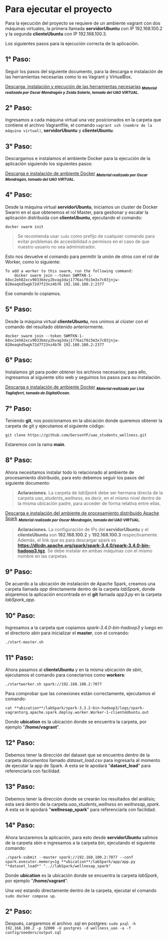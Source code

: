 # Para ejecutar el proyecto

Para la ejecución del proyecto se requiere de un ambiente vagrant con dos máquinas virtuales, la primera llamada **servidorUbuntu** con IP 192.168.100.2 y la segunda **clienteUbuntu** con IP 192.168.100.3.

Los siguientes pasos para la ejecución correcta de la aplicación.

## 1° Paso:
Seguir los pasos del siguiente documento, para la descarga e instalación de las herramientas necesarias como lo es Vagrant y VirtualBox.

[Descarga, instalación y ejecución de las herramientas necesarias](documentos/instalacion_y_ejecucion.pdf) <sub>__*Material realizado por Oscar Mondragón y Zeida Solarte, tomado del UAO VIRTUAL.*__</sub>

## 2° Paso:
Ingresamos a cada máquina virtual una vez posicionados en la carpeta que contiene el archivo Vagrantfile, el comando `vagrant ssh (nombre de la máquina virtual)`, **servidorUbuntu** y **clienteUbuntu**.

## 3° Paso:
Descargamos e instalamos el ambiente Docker para la ejecución de la aplicación siguiendo los siguientes pasos:

[Descarga e instalación de ambiente Docker](documentos/descarga_e_instalacion_de_ambiente_docker.pdf) <sub>__*Material realizado por Oscar Mondragón, tomado del UAO VIRTUAL.*__</sub>

## 4° Paso:
Desde la máquina virtual **servidorUbuntu**, iniciamos un cluster de Docker Swarm en el que obtenemos el rol Master, para gestionar y escalar la aplicación distribuida con **clienteUbuntu**, ejecutando el comando:

```
docker swarm init
```

> Se recomienda usar `sudo` como prefijo de cualquier comando para evitar problemas de accesibilidad o permisos en el caso de que nuestro usuario no sea administrador.

Esto nos devuelve el comando para permitir la unión de otros con el rol de Worker, como lo siguiente:

```
To add a worker to this swarm, run the following command:
    docker swarm join --token SWMTKN-1-68xc2eh82xcv9033kmzy2bvag3daj1776aif0i5m3x7c03jnjw-820eaqkd5wgk72d7f23nz4b76 192.168.100.2:2377
```

Ese comando lo copiamos.

## 5° Paso:
Desde la máquina virtual **clienteUbuntu**, nos unimos al clúster con el comando del resultado obtenido anteriormente.

```
docker swarm join --token SWMTKN-1-68xc2eh82xcv9033kmzy2bvag3daj1776aif0i5m3x7c03jnjw-820eaqkd5wgk72d7f23nz4b76 192.168.100.2:2377
```

## 6° Paso:
Instalamos git para poder obtener los archivos necesarios; para ello, ingresamos al siguiente sitio web y seguimos los pasos para su instalación.

[Descarga e instalación de ambiente Docker](https://www.digitalocean.com/community/tutorials/how-to-install-git-on-ubuntu-20-04-es) <sub>__*Material realizado por Lisa Tagliaferri, tomado de DigitalOcean.*__</sub>

## 7° Paso:
Teniendo **git**, nos posicionamos en la ubicación donde queremos obtener la carpeta de git y ejecutamos el siguiente código:

```
git clone https://github.com/GersonYF/uao_students_wellness.git
```

Estaremos con la rama **main**.

## 8° Paso:
Ahora necesitamos instalar todo lo relacionado al ambiente de procesamiento distribuido, para esto debemos seguir los pasos del siguiente documento:

> **Aclaraciones.** La carpeta de *labSpark* debe ser hermana directa de la carpeta *uao_students_wellness*, es decir, en el mismo nivel dentro de la misma ubicación padre, para acceder de forma relativa entre ellas.

[Descarga e instalación del ambiente de procesamiento distribuido Apache Spark](documentos/instalacion_y_ejecucion_spark.pdf) <sub>__*Material realizado por Oscar Mondragón, tomado del UAO VIRTUAL.*__</sub>

> **Aclaraciones.** La configuración de IPs del **servidorUbuntu** y el **clienteUbuntu** son **192.168.100.2** y **192.168.100.3** respectivamente. Además, el link que es para descargar spark es **https://dlcdn.apache.org/spark/spark-3.4.0/spark-3.4.0-bin-hadoop3.tgz**. Se debe instalar en ambas máquinas con el mismo nombre en las carpetas.

## 9° Paso:
De acuerdo a la ubicación de instalación de Apache Spark, creamos una carpeta llamada _app_ directamente dentro de la carpeta *labSpark*, donde alojaremos la aplicación encontrada en el **git** llamada *app3.py* en la carpeta *labSpark_app*.

## 10° Paso:
Ingresamos a la carpeta que copiamos *spark-3.4.0-bin-hadoop3* y luego en el directorio *sbin* para inicializar el **master**, con el comando:

```
./start-master.sh
```

## 11° Paso:
Ahora pasamos al **clienteUbuntu** y en la misma ubicación de *sbin*, ejecutamos el comando para conectarnos como **workers**:

```
./startworker.sh spark://192.168.100.2:7077
```

Para comprobar que las conexiones están correctamente, ejecutamos el comando:

```
cat **ubication**/labSpark/spark-3.3.2-bin-hadoop3/logs/spark-vagrantorg.apache.spark.deploy.worker.Worker-1-clienteUbuntu.out
```

Donde **ubication** es la ubicación donde se encuentra la carpeta, por ejemplo "**/home/vagrant**".

## 12° Paso:
Debemos tener la dirección del dataset que se encuentra dentro de la carpeta *documentos* llamado *dataset_load.csv* para ingresarla al momento de ejecutar la app de Spark. A esta se le apodará "**dataset_load**" para referenciarla con facilidad.

## 13° Paso:
Debemos tener la dirección donde se crearán los resultados del análisis; esta será dentro de la carpeta *uao_students_wellness* en *wellnesap_spark*. A esta se le apodará "**wellnesap_spark**" para referenciarla con facilidad.

## 14° Paso:
Ahora lanzaremos la aplicación, para esto desde **servidorUbuntu** salimos de la carpeta *sbin* e ingresamos a la carpeta *bin*, ejecutando el siguiente comando:

```
./spark-submit --master spark://192.168.100.2:7077 --conf spark.executor.memory=1g **ubication**/labSpark/app/app.py "*dataset_load*" "..//labSpark/wellnesap_spark"
```

Donde **ubication** es la ubicación donde se encuentra la carpeta *labSpark*, por ejemplo "**/home/vagrant**".



Una vez estando directamente dentro de la carpeta, ejecutar el comando `sudo docker compose up`.
## 2° Paso:
Después, cargaremos el archivo .sql en postgres: `sudo psql -h 192.168.100.2 -p 32000 -U postgres -d wellness_uao -a -f config/seeders/output.sql`

